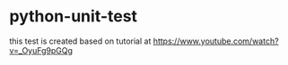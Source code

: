 # python-unit-test
 this test is created based on tutorial at https://www.youtube.com/watch?v=_OyuFg9pGQg
